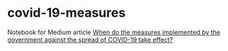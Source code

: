 # covid-19-measures
Notebook for Medium article [When do the measures implemented by the government against the spread of COVID-19 take effect?](https://medium.com/@moritzstrube/when-do-the-measures-implemented-by-the-government-against-the-spread-of-covid-19-take-effect-775f6ea42d49?sk=b818a3f54088e491ef412926e0599b89)
